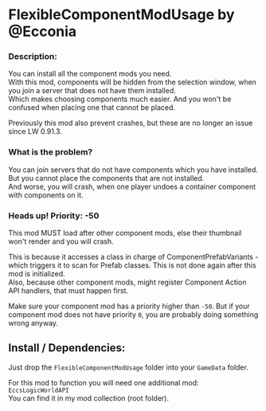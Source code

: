 # FlexibleComponentModUsage by @Ecconia

### Description:

You can install all the component mods you need.\
With this mod, components will be hidden from the selection window, when you join a server that does not have them installed.\
Which makes choosing components much easier. And you won't be confused when placing one that cannot be placed.

Previously this mod also prevent crashes, but these are no longer an issue since LW 0.91.3.

### What is the problem?

You can join servers that do not have components which you have installed.\
But you cannot place the components that are not installed.\
And worse, you will crash, when one player undoes a container component with components on it.

### Heads up! Priority: -50

This mod MUST load after other component mods, else their thumbnail won't render and you will crash.

This is because it accesses a class in charge of ComponentPrefabVariants - which triggers it to scan for Prefab classes. This is not done again after this mod is initialized.\
Also, because other component mods, might register Component Action API handlers, that must happen first.

Make sure your component mod has a priority higher than `-50`. But if your component mod does not have priority `0`, you are probably doing something wrong anyway.

## Install / Dependencies:

Just drop the `FlexibleComponentModUsage` folder into your `GameData` folder.

For this mod to function you will need one additional mod: `EccsLogicWorldAPI`\
You can find it in my mod collection (root folder).
